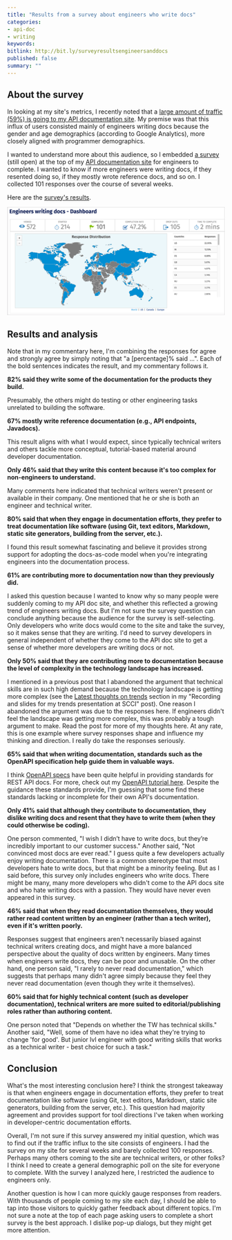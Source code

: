 ```yaml
---
title: "Results from a survey about engineers who write docs"
categories:
- api-doc
- writing
keywords:
bitlink: http://bit.ly/surveyresultsengineersanddocs
published: false
summary: ""
---
```


## About the survey

In looking at my site's metrics, I recently noted that a [large amount of traffic (59%) is going to my API documentation site](https://idratherbewriting.com/2019/01/14/site-analytics-from-2018-59-percent-traffic-going-to-api-doc-site). My premise was that this influx of users consisted mainly of engineers writing docs because the gender and age demographics (according to Google Analytics), more closely aligned with programmer demographics.

I wanted to understand more about this audience, so I embedded [a survey](https://www.questionpro.com/t/AOaGwZduq7) (still open) at the top of my [API documentation site](/learnapidoc) for engineers to complete. I wanted to know if more engineers were writing docs, if they resented doing so, if they mostly wrote reference docs, and so on. I collected 101 responses over the course of several weeks.

Here are the [survey's results](https://www.questionpro.com/a/showVOCDashboardII.do?mode=default&lcfpn=false).

<a href="https://www.questionpro.com/t/PE5tIZduq7"><img src="/images/engineersurveyresponses.png" alt="Responses to survey about engineers writing docs" /></a>

## Results and analysis

Note that in my commentary here, I'm combining the responses for agree and strongly agree by simply noting that "a [percentage]% said ...". Each of the bold sentences indicates the result, and my commentary follows it.

**82% said they write some of the documentation for the products they build.**

Presumably, the others might do testing or other engineering tasks unrelated to building the software.

**67% mostly write reference documentation (e.g., API endpoints, Javadocs).**

This result aligns with what I would expect, since typically technical writers and others tackle more conceptual, tutorial-based material around developer documentation.

**Only 46% said that they write this content because it's too complex for non-engineers to understand.**

Many comments here indicated that technical writers weren't present or available in their company. One mentioned that he or she is both an engineer and technical writer.

**80% said that when they engage in documentation efforts, they prefer to treat documentation like software (using Git, text editors, Markdown, static site generators, building from the server, etc.).**

I found this result somewhat fascinating and believe it provides strong support for adopting the docs-as-code model when you're integrating engineers into the documentation process.

**61% are contributing more to documentation now than they previously did.**

I asked this question because I wanted to know why so many people were suddenly coming to my API doc site, and whether this reflected a growing trend of engineers writing docs. But I'm not sure the survey question can conclude anything because the audience for the survey is self-selecting. Only developers who write docs would come to the site and take the survey, so it makes sense that they are writing. I'd need to survey developers in general independent of whether they come to the API doc site to get a sense of whether more developers are writing docs or not.

**Only 50% said that they are contributing more to documentation because the level of complexity in the technology landscape has increased.**

I mentioned in a previous post that I abandoned the argument that technical skills are in such high demand because the technology landscape is getting more complex (see the [Latest thoughts on trends](https://idratherbewriting.com/2019/02/24/slides-for-trends-preso-symposium-for-communicating-complex-info/#latest-thoughts-on-trends) section in my "Recording and slides for my trends presentation at SCCI" post). One reason I abandoned the argument was due to the responses here. If engineers didn't feel the landscape was getting more complex, this was probably a tough argument to make. Read the post for more of my thoughts here. At any rate, this is one example where survey responses shape and influence my thinking and direction. I really do take the responses seriously.

**65% said that when writing documentation, standards such as the OpenAPI specification help guide them in valuable ways.**

I think [OpenAPI specs](https://idratherbewriting.com/learnapidoc/pubapis_swagger_intro.html) have been quite helpful in providing standards for REST API docs. For more, check out my [OpenAPI tutorial here](https://idratherbewriting.com/learnapidoc/pubapis_openapi_tutorial_overview.html). Despite the guidance these standards provide, I'm guessing that some find these standards lacking or incomplete for their own API's documentation.

**Only 41% said that although they contribute to documentation, they dislike writing docs and resent that they have to write them (when they could otherwise be coding).**

One person commented, "I wish I didn’t have to write docs, but they’re incredibly important to our customer success." Another said, "Not convinced most docs are ever read." I guess quite a few developers actually enjoy writing documentation. There is a common stereotype that most developers hate to write docs, but that might be a minority feeling. But as I said before, this survey only includes engineers who write docs. There might be many, many more developers who didn't come to the API docs site and who hate writing docs with a passion. They would have never even appeared in this survey.

**46% said that when they read documentation themselves, they would rather read content written by an engineer (rather than a tech writer), even if it's written poorly.**

Responses suggest that engineers aren't necessarily biased against technical writers creating docs, and might have a more balanced perspective about the quality of docs written by engineers. Many times when engineers write docs, they can be poor and unusable. On the other hand, one person said, "I rarely to never read documentation," which suggests that perhaps many didn't agree simply because they feel they never read documentation (even though they write it themselves).

**60% said that for highly technical content (such as developer documentation), technical writers are more suited to editorial/publishing roles rather than authoring content.**

One person noted that "Depends on whether the TW has technical skills." Another said, "Well, some of them have no idea what they're trying to change 'for good'. But junior lvl engineer with good writing skills that works as a technical writer - best choice for such a task."

## Conclusion

What's the most interesting conclusion here? I think the strongest takeaway is that when engineers engage in documentation efforts, they prefer to treat documentation like software (using Git, text editors, Markdown, static site generators, building from the server, etc.). This question had majority agreement and provides support for tool directions I've taken when working in developer-centric documentation efforts.

Overall, I'm not sure if this survey answered my initial question, which was to find out if the traffic influx to the site consists of engineers. I had the survey on my site for several weeks and barely collected 100 responses. Perhaps many others coming to the site are technical writers, or other folks? I think I need to create a general demographic poll on the site for everyone to complete. With the survey I analyzed here, I restricted the audience to engineers only.

Another question is how I can more quickly gauge responses from readers. With thousands of people coming to my site each day, I should be able to tap into those visitors to quickly gather feedback about different topics. I'm not sure a note at the top of each page asking users to complete a short survey is the best approach. I dislike pop-up dialogs, but they might get more attention.
